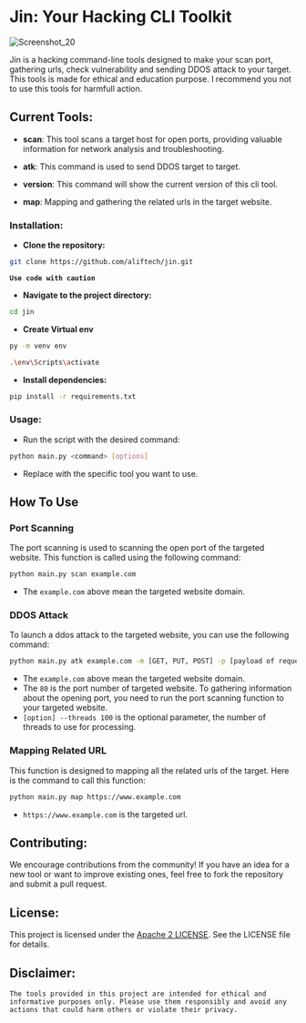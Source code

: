# Jin: Your Hacking CLI Toolkit

![Screenshot_20](https://github.com/aliftech/jin/assets/47414125/3745d4ad-bb89-4e3c-b4a4-9c593d33a16d)

Jin is a hacking command-line tools designed to make your scan port, gathering urls, check vulnerability and sending DDOS attack to your target. This tools is made for ethical and education purpose. I recommend you not to use this tools for harmfull action.

## **Current Tools:**

- **scan**: This tool scans a target host for open ports, providing valuable information for network analysis and troubleshooting.

- **atk**: This command is used to send DDOS target to target.

- **version**: This command will show the current version of
  this cli tool.

- **map**: Mapping and gathering the related urls in the target website.

### **Installation:**

- **Clone the repository:**

```Bash
git clone https://github.com/aliftech/jin.git
```

**`Use code with caution`**

- **Navigate to the project directory:**

```Bash
cd jin
```

- **Create Virtual env**

```bash
py -m venv env
```

```bash
.\env\Scripts\activate
```

- **Install dependencies:**

```Bash
pip install -r requirements.txt
```

### **Usage:**

- Run the script with the desired command:

```Bash
python main.py <command> [options]
```

- Replace <command> with the specific tool you want to use.

## **How To Use**

### **Port Scanning**

The port scanning is used to scanning the open port of the targeted website. This function is called using the following command:

```bash
python main.py scan example.com
```

- The `example.com` above mean the targeted website domain.

### **DDOS Attack**

To launch a ddos attack to the targeted website, you can use the following command:

```bash
python main.py atk example.com -m [GET, PUT, POST] -p [payload of request] -t [number of thread (default 100)]
```

- The `example.com` above mean the targeted website domain.
- The `80` is the port number of targeted website. To gathering information about the opening port, you need to run the port scanning function to your targeted website.
- `[option] --threads 100` is the optional parameter, the number of threads to use for processing.

### **Mapping Related URL**

This function is designed to mapping all the related urls of the target. Here is the command to call this function:

```bash
python main.py map https://www.example.com
```

- `https://www.example.com` is the targeted url.

## **Contributing:**

We encourage contributions from the community! If you have an idea for a new tool or want to improve existing ones, feel free to fork the repository and submit a pull request.

## **License:**

This project is licensed under the [Apache 2 LICENSE](LICENSE). See the LICENSE file for details.

## **Disclaimer:**

`The tools provided in this project are intended for ethical and informative purposes only. Please use them responsibly and avoid any actions that could harm others or violate their privacy.`
